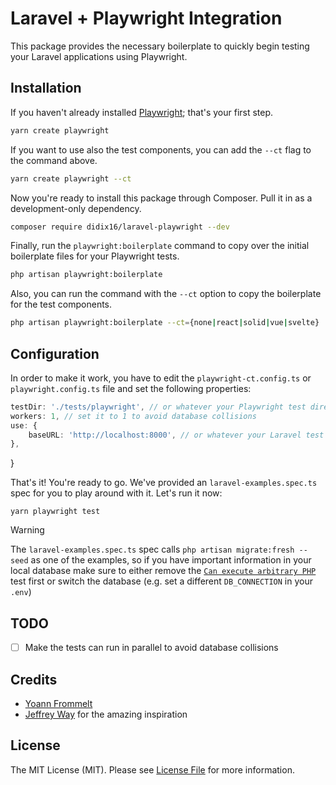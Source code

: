 # Laravel + Playwright Integration

This package provides the necessary boilerplate to quickly begin testing your Laravel applications using Playwright.

## Installation

If you haven't already installed [Playwright](https://playwright.dev/docs/intro); that's your first step.

```bash
yarn create playwright
```
If you want to use also the test components, you can add the `--ct` flag to the command above.

```bash
yarn create playwright --ct
```

Now you're ready to install this package through Composer. Pull it in as a development-only dependency.

```bash
composer require didix16/laravel-playwright --dev
```

Finally, run the `playwright:boilerplate` command to copy over the initial boilerplate files for your Playwright tests.

```bash
php artisan playwright:boilerplate
```

Also, you can run the command with the `--ct` option to copy the boilerplate for the test components.

```bash
php artisan playwright:boilerplate --ct={none|react|solid|vue|svelte}
```

## Configuration
In order to make it work, you have to edit the `playwright-ct.config.ts` or `playwright.config.ts` file and set the following properties:

```ts
testDir: './tests/playwright', // or whatever your Playwright test directory is
workers: 1, // set it to 1 to avoid database collisions
use: {
    baseURL: 'http://localhost:8000', // or whatever your Laravel test app URL is
},
```
}

That's it! You're ready to go. We've provided an `laravel-examples.spec.ts` spec for you to play around with it. Let's run it now:

```
yarn playwright test
```

> [!WARNING]
> The `laravel-examples.spec.ts` spec calls `php artisan migrate:fresh --seed` as one of the examples, so if you have important information in your local database make sure to either remove the [`Can execute arbitrary PHP`](./src/stubs/laravel-examples.spec.ts#L25) test first or switch the database (e.g. set a different `DB_CONNECTION` in your `.env`)

## TODO
 - [ ] Make the tests can run in parallel to avoid database collisions

## Credits

- [Yoann Frommelt](https://www.linkedin.com/in/yoannfrommelt/)
- [Jeffrey Way](https://twitter.com/jeffrey_way) for the amazing inspiration

## License

The MIT License (MIT). Please see [License File](LICENSE.md) for more information.
